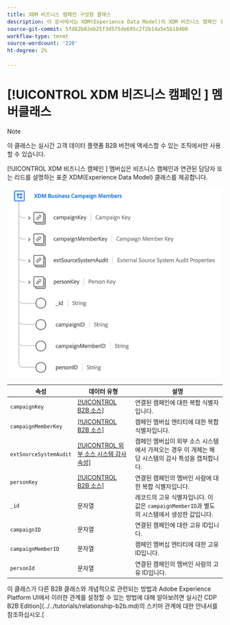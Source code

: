 ```yaml
---
title: XDM 비즈니스 캠페인 구성원 클래스
description: 이 문서에서는 XDM(Experience Data Model)의 XDM 비즈니스 캠페인 구성원 클래스에 대한 개요를 제공합니다.
source-git-commit: 5fd82b02eb25f3d575de695c2f2b14a5e5b18400
workflow-type: tm+mt
source-wordcount: '220'
ht-degree: 2%

---
```


# [!UICONTROL XDM 비즈니스 캠페인 ] 멤버클래스

>[!NOTE]
>
>이 클래스는 실시간 고객 데이터 플랫폼 B2B 버전에 액세스할 수 있는 조직에서만 사용할 수 있습니다.

[!UICONTROL XDM 비즈니스 캠페인 ] 멤버십은 비즈니스 캠페인과 연관된 담당자 또는 리드를 설명하는 표준 XDM(Experience Data Model) 클래스를 제공합니다.

![](../../images/classes/b2b/business-campaign-members.png)

| 속성 | 데이터 유형 | 설명 |
| --- | --- | --- |
| `campaignKey` | [[!UICONTROL B2B 소스]](../../data-types/b2b-source.md) | 연결된 캠페인에 대한 복합 식별자입니다. |
| `campaignMemberKey` | [[!UICONTROL B2B 소스]](../../data-types/b2b-source.md) | 캠페인 멤버십 엔티티에 대한 복합 식별자입니다. |
| `extSourceSystemAudit` | [[!UICONTROL 외부 소스 시스템 감사 속성]](../../data-types/external-source-system-audit-attributes.md) | 캠페인 멤버십이 외부 소스 시스템에서 가져오는 경우 이 개체는 해당 시스템의 감사 특성을 캡처합니다. |
| `personKey` | [[!UICONTROL B2B 소스]](../../data-types/b2b-source.md) | 연결된 캠페인의 멤버인 사람에 대한 복합 식별자입니다. |
| `_id` | 문자열 | 레코드의 고유 식별자입니다. 이 값은 `campaignMemberID`과 별도의 시스템에서 생성한 값입니다. |
| `campaignID` | 문자열 | 연결된 캠페인에 대한 고유 ID입니다. |
| `campaignMemberID` | 문자열 | 캠페인 멤버십 엔티티에 대한 고유 ID입니다. |
| `personId` | 문자열 | 연결된 캠페인의 멤버인 사람의 고유 ID입니다. |

이 클래스가 다른 B2B 클래스와 개념적으로 관련되는 방법과 Adobe Experience Platform UI에서 이러한 관계를 설정할 수 있는 방법에 대해 알아보려면 실시간 CDP B2B Edition](../../tutorials/relationship-b2b.md)의 스키마 관계에 대한 안내서를 참조하십시오.[
